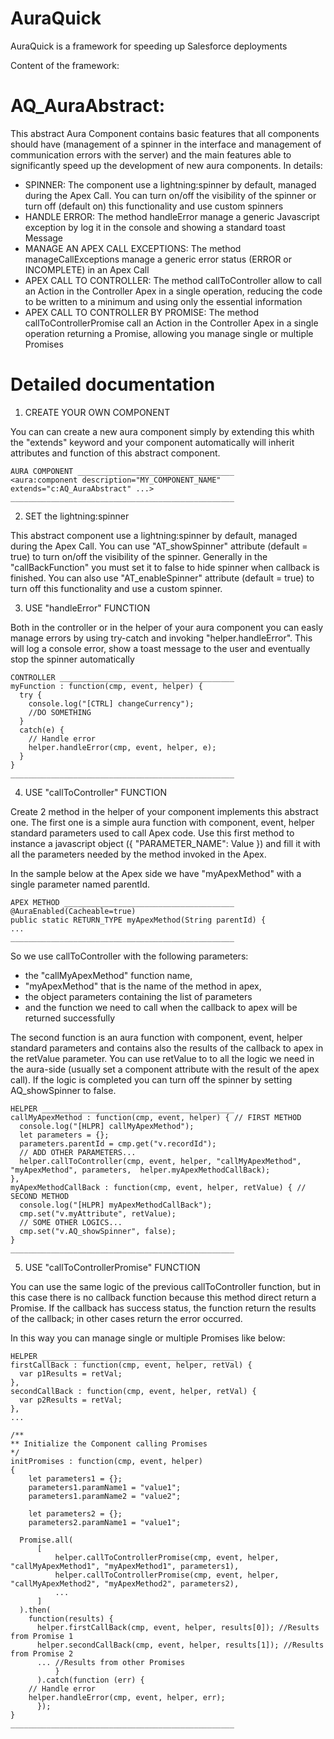 # AuraQuick
AuraQuick is a framework for speeding up Salesforce deployments

Content of the framework:

# AQ_AuraAbstract:
This abstract Aura Component contains basic features that all components should have (management of a spinner in the interface and management of communication errors with the server) and the main features able to significantly speed up the development of new aura components. In details:
- SPINNER:
  The component use a lightning:spinner by default, managed during the Apex Call.
  You can turn on/off the visibility of the spinner or turn off (default on) this functionality and use custom spinners
- HANDLE ERROR:
  The method handleError manage a generic Javascript exception by log it in the console and showing a standard toast Message
- MANAGE AN APEX CALL EXCEPTIONS:
  The method manageCallExceptions manage a generic error status (ERROR or INCOMPLETE) in an Apex Call
- APEX CALL TO CONTROLLER:
  The method callToController allow to call an Action in the Controller Apex in a single operation, reducing the code to be written to a minimum and using only the essential information
- APEX CALL TO CONTROLLER BY PROMISE:
  The method callToControllerPromise call an Action in the Controller Apex in a single operation returning a Promise, allowing you manage single or multiple Promises
  
  
# Detailed documentation
  1. CREATE YOUR OWN COMPONENT

  You can can create a new aura component simply by extending this whith the "extends" keyword and your component automatically will inherit attributes and function of this abstract component.
    
    
    AURA COMPONENT ___________________________________
    <aura:component description="MY_COMPONENT_NAME" extends="c:AQ_AuraAbstract" ...>
    __________________________________________________
    
  2. SET the lightning:spinner

  This abstract component use a lightning:spinner by default, managed during the Apex Call. You can use "AT_showSpinner" attribute (default = true) to turn on/off the visibility of the spinner. Generally in the "callBackFunction" you must set it to false to hide spinner when callback is finished. You can also use "AT_enableSpinner" attribute (default = true) to turn off this functionality and use a custom spinner.
    
  3. USE "handleError" FUNCTION
  
  Both in the controller or in the helper of your aura component you can easly manage errors by using try-catch and invoking "helper.handleError". This will log a console error, show a toast message to the user and eventually stop the spinner automatically

    CONTROLLER _______________________________________
    myFunction : function(cmp, event, helper) {
      try {
        console.log("[CTRL] changeCurrency");
        //DO SOMETHING
      }
      catch(e) {
        // Handle error
        helper.handleError(cmp, event, helper, e);
      }
    }
    __________________________________________________
    
  4. USE "callToController" FUNCTION

  Create 2 method in the helper of your component implements this abstract one. The first one is a simple aura function with component, event, helper standard parameters used to call Apex code. Use this first method to instance a javascript object ({ "PARAMETER_NAME": Value }) and fill it with all the parameters needed by the method invoked in the Apex.

  In the sample below at the Apex side we have "myApexMethod" with a single parameter named parentId.
  
    APEX METHOD ______________________________________
    @AuraEnabled(Cacheable=true)
    public static RETURN_TYPE myApexMethod(String parentId) {
    ...
    __________________________________________________
  
  So we use callToController with the following parameters:

  - the "callMyApexMethod" function name,
  - "myApexMethod" that is the name of the method in apex,
  - the object parameters containing the list of parameters
  - and the function we need to call when the callback to apex will be returned successfully

  The second function is an aura function with component, event, helper standard parameters and contains also the results of the callback to apex in the retValue parameter. You can use retValue to to all the logic we need in the aura-side (usually set a component attribute with the result of the apex call).
  If the logic is completed you can turn off the spinner by setting AQ_showSpinner to false.

    HELPER ___________________________________________
    callMyApexMethod : function(cmp, event, helper) { // FIRST METHOD
      console.log("[HLPR] callMyApexMethod");
      let parameters = {};
      parameters.parentId = cmp.get("v.recordId");
      // ADD OTHER PARAMETERS...
      helper.callToController(cmp, event, helper, "callMyApexMethod", "myApexMethod", parameters,  helper.myApexMethodCallBack);
    },
    myApexMethodCallBack : function(cmp, event, helper, retValue) { // SECOND METHOD
      console.log("[HLPR] myApexMethodCallBack");
      cmp.set("v.myAttribute", retValue);
      // SOME OTHER LOGICS...
      cmp.set("v.AQ_showSpinner", false);
    }
    __________________________________________________

  5. USE "callToControllerPromise" FUNCTION

  You can use the same logic of the previous callToController function, but in this case there is no callback function because this method direct return a Promise. If the callback has success status, the function return the results of the callback; in other cases return the error occurred.

  In this way you can manage single or multiple Promises like below:

    HELPER ___________________________________________
    firstCallBack : function(cmp, event, helper, retVal) {
      var p1Results = retVal;
    },
    secondCallBack : function(cmp, event, helper, retVal) {
      var p2Results = retVal;
    },
    ...

    /**
    ** Initialize the Component calling Promises
    */
    initPromises : function(cmp, event, helper)
    {
        let parameters1 = {};
        parameters1.paramName1 = "value1";
        parameters1.paramName2 = "value2";

        let parameters2 = {};
        parameters2.paramName1 = "value1";

      Promise.all(
          [
              helper.callToControllerPromise(cmp, event, helper, "callMyApexMethod1", "myApexMethod1", parameters1),
              helper.callToControllerPromise(cmp, event, helper, "callMyApexMethod2", "myApexMethod2", parameters2),
              ...
          ]
      ).then(
        function(results) {
          helper.firstCallBack(cmp, event, helper, results[0]); //Results from Promise 1
          helper.secondCallBack(cmp, event, helper, results[1]); //Results from Promise 2
          ... //Results from other Promises
              }
          ).catch(function (err) {
        // Handle error
        helper.handleError(cmp, event, helper, err);
          });
    }
    __________________________________________________
